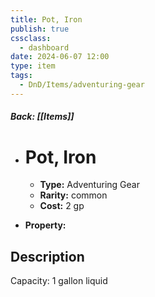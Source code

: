 ```yaml
---
title: Pot, Iron
publish: true
cssclass:
  - dashboard
date: 2024-06-07 12:00
type: item
tags:
  - DnD/Items/adventuring-gear
---
```


##### Back: [[Items]]

- # Pot, Iron

    - **Type:** Adventuring Gear
    - **Rarity:** common
    - **Cost:** 2 gp
- **Property:** 



## Description 

Capacity: 1 gallon liquid
